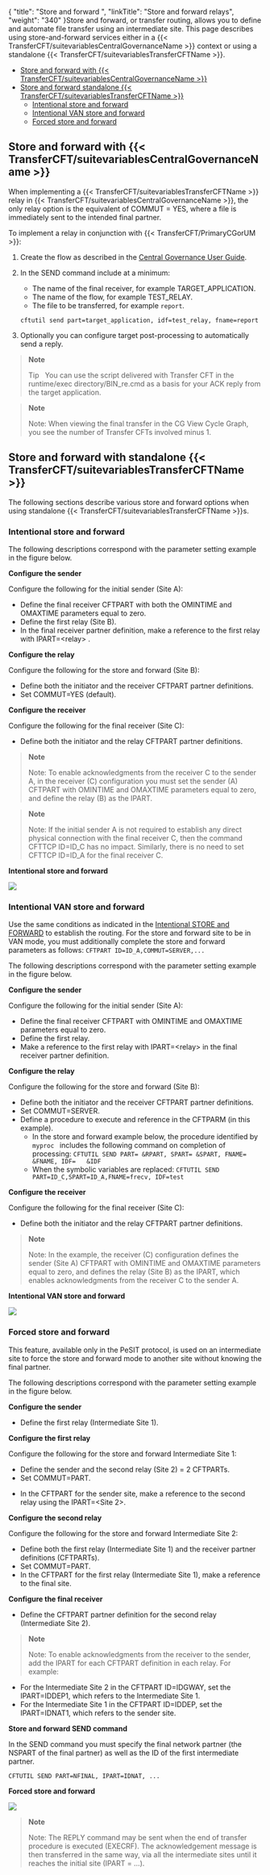 {
    "title": "Store  and forward ",
    "linkTitle": "Store and forward relays",
    "weight": "340"
}Store and forward, or transfer routing, allows you to define and automate file transfer using an intermediate site. This page describes using store-and-forward services either in a {{< TransferCFT/suitevariablesCentralGovernanceName  >}} context or using a standalone {{< TransferCFT/suitevariablesTransferCFTName  >}}.

- [Store and forward with {{< TransferCFT/suitevariablesCentralGovernanceName  >}}](#Store)
- [Store and forward standalone {{< TransferCFT/suitevariablesTransferCFTName  >}}](#Store2)
    -   [Intentional
        store and forward](#Intentional_Store_and_Forward)
    -   [Intentional VAN store and forward](#Intentional_VAN_store_and_forward)
    -   [Forced
        store and forward](#Forced_Store_and_Forward)

<span id="Store"></span>

Store and forward with {{< TransferCFT/suitevariablesCentralGovernanceName  >}}
------------------------------------------------------------------------------------

When implementing a {{< TransferCFT/suitevariablesTransferCFTName  >}} relay in {{< TransferCFT/suitevariablesCentralGovernanceName  >}}, the only relay option is the equivalent of COMMUT = YES, where a file is immediately sent to the intended final partner.

To implement a relay in conjunction with {{< TransferCFT/PrimaryCGorUM  >}}:

1. Create the flow as described in the [Central Governance User Guide](https://docs.axway.com/bundle/CentralGovernance_113_UsersGuide_allOS_en_HTML5/page/Content/AxwayStartPage.htm).
1. In the SEND command include at a minimum:
    -   The name of the final receiver, for example TARGET_APPLICATION.
    -   The name of the flow, for example TEST_RELAY.
    -   The file to be transferred, for example `report`.

    ```
    cftutil send part=target_application, idf=test_relay, fname=report
    ```
1. Optionally you can configure target post-processing to automatically send a reply.

> **Note**
>
> Tip  
> You can use the script delivered with Transfer CFT in the runtime/exec directory/BIN_re.cmd as a basis for your ACK reply from the target application.

> **Note**
>
> Note: When viewing the final transfer in the CG View Cycle Graph, you see the number of Transfer CFTs involved minus 1.

<span id="Store2"></span>

Store and forward with standalone {{< TransferCFT/suitevariablesTransferCFTName  >}}
-----------------------------------------------------------------------------------------

The following sections describe various store and forward options when using standalone {{< TransferCFT/suitevariablesTransferCFTName  >}}s.

<span id="Intentional_Store_and_Forward"></span>

### Intentional store and forward

The following descriptions correspond with the
parameter setting example in the
figure below.

****Configure the sender****

Configure the following for the initial sender (Site A):

- Define the final receiver CFTPART with both the OMINTIME and OMAXTIME parameters equal to zero.
- Define the first relay (Site B).
- In the final receiver partner definition, make a reference to the first relay with IPART=&lt;relay&gt; .

****Configure the relay****

Configure the following for the store and forward (Site B):

- Define both the initiator and the receiver CFTPART partner definitions.
- Set COMMUT=YES (default).

****Configure the receiver****

Configure the following for the final receiver (Site C):

- Define both the initiator and the relay CFTPART partner definitions.

> **Note**
>
> Note: To enable acknowledgments from the receiver C to the sender A, in the receiver (C) configuration you must set the sender (A) CFTPART with OMINTIME and OMAXTIME parameters equal to zero, and define the relay (B) as the IPART.

> **Note**
>
> Note: If the initial sender A is not
> required to establish any direct physical connection with the final receiver
> C, then the command CFTTCP ID=ID_C has no impact. Similarly, there is no need to set CFTTCP ID=ID_A
> for the final receiver C.

********Intentional store and forward********

![](/Images/TransferCFT/Intentional_store_and_forward.gif)

<span id="Intentional_VAN_store_and_forward"></span>

### Intentional VAN store and forward

Use the same conditions as indicated in the [Intentional STORE and FORWARD](#Intentional_Store_and_Forward)
to establish the routing. For the store and forward site to be in VAN mode, you must additionally complete the store
and forward parameters as follows: `CFTPART ID=ID_A,COMMUT=SERVER,...`

The following descriptions correspond with the
parameter setting example in the
figure below.

****Configure the sender****

Configure the following for the initial sender (Site A):

- Define the final receiver CFTPART with OMINTIME and OMAXTIME parameters equal to zero.
- Define the first relay.
- Make a reference to the first relay with IPART=&lt;relay&gt; in the final receiver partner definition.

****Configure the relay****

Configure the following for the store and forward (Site B):

- Define both the initiator and the receiver CFTPART partner definitions.
- Set COMMUT=SERVER.
- Define a procedure to execute and reference in the CFTPARM (in this example).
    -   In the store and forward example below, the procedure identified by `myproc `
        includes the following command on completion of processing: `CFTUTIL SEND PART= &RPART, SPART= &SPART, FNAME= &FNAME, IDF=   &IDF`
    -   When the symbolic variables are replaced: `CFTUTIL SEND PART=ID_C,SPART=ID_A,FNAME=frecv, IDF=test`

****Configure the receiver****

Configure the following for the final receiver (Site C):

- Define both the initiator and the relay CFTPART partner definitions.

> **Note**
>
> Note: In the example, the receiver (C) configuration defines the sender (Site A) CFTPART with OMINTIME and OMAXTIME parameters equal to zero, and defines the relay (Site B) as the IPART, which enables acknowledgments from the receiver C to the sender A.

********Intentional VAN store and forward********

![](/Images/TransferCFT/Intentional_VAN_store_and_forward.gif)

<span id="Forced_Store_and_Forward"></span>

### Forced store and forward

This feature, available only in the PeSIT protocol, is
used on an intermediate site to force the store and forward mode to another
site without knowing the final partner.

The following descriptions correspond with the
parameter setting example in the
figure below.

****Configure the sender****

- Define the first relay (Intermediate Site 1).

****Configure the first relay****

Configure the following for the store and forward Intermediate Site 1:

- Define the sender and the second relay (Site 2) = 2 CFTPARTs.
- Set COMMUT=PART.

<!-- -->

- In the CFTPART for the sender site, make a reference to the second relay using the IPART=&lt;Site 2&gt;.

****Configure the second relay****

Configure the following for the store and forward Intermediate Site 2:

- Define both the first relay (Intermediate Site 1) and the receiver partner definitions (CFTPARTs).
- Set COMMUT=PART.
- In the CFTPART for the first relay (Intermediate Site 1), make a reference to the final site.

****Configure the final receiver****

- Define the CFTPART partner definition for the second relay (Intermediate Site 2).

> **Note**
>
> Note: To enable acknowledgments from the receiver to the sender, add the IPART for each CFTPART definition in each relay. For example:

- For the Intermediate Site 2 in the CFTPART ID=IDGWAY, set the IPART=IDDEP1, which refers to the Intermediate Site 1.
- For the Intermediate Site 1 in the CFTPART ID=IDDEP, set the IPART=IDNAT1, which refers to the sender site.

****Store and forward SEND command****

In the SEND command you must specify the final network partner (the NSPART of the final partner) as well as the ID of the first intermediate partner.

```
CFTUTIL SEND PART=NFINAL, IPART=IDNAT, ...
```

********Forced store and forward********

![](/Images/TransferCFT/Forced_Store_and_forward.gif)

> **Note**
>
> Note: The REPLY command may be sent when the end of transfer procedure is
> executed (EXECRF). The acknowledgement message is then transferred in the same way, via
> all the intermediate sites until it reaches the initial site (IPART =
> …).
